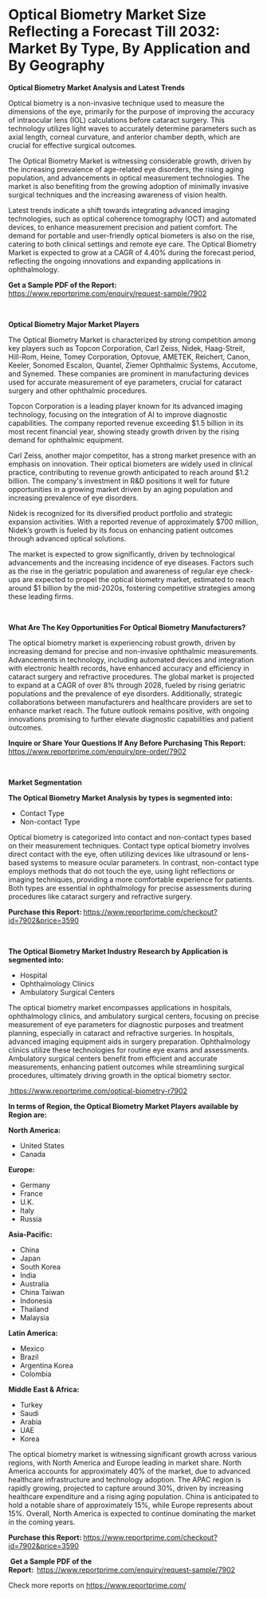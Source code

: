 <p><h1>Optical Biometry Market Size Reflecting a Forecast Till 2032: Market By Type, By Application and By Geography</h1></p><p><strong>Optical Biometry Market Analysis and Latest Trends</strong></p>
<p><p>Optical biometry is a non-invasive technique used to measure the dimensions of the eye, primarily for the purpose of improving the accuracy of intraocular lens (IOL) calculations before cataract surgery. This technology utilizes light waves to accurately determine parameters such as axial length, corneal curvature, and anterior chamber depth, which are crucial for effective surgical outcomes. </p><p>The Optical Biometry Market is witnessing considerable growth, driven by the increasing prevalence of age-related eye disorders, the rising aging population, and advancements in optical measurement technologies. The market is also benefiting from the growing adoption of minimally invasive surgical techniques and the increasing awareness of vision health.</p><p>Latest trends indicate a shift towards integrating advanced imaging technologies, such as optical coherence tomography (OCT) and automated devices, to enhance measurement precision and patient comfort. The demand for portable and user-friendly optical biometers is also on the rise, catering to both clinical settings and remote eye care. The Optical Biometry Market is expected to grow at a CAGR of 4.40% during the forecast period, reflecting the ongoing innovations and expanding applications in ophthalmology.</p></p>
<p><strong>Get a Sample PDF of the Report:&nbsp;</strong> <a href="https://www.reportprime.com/enquiry/request-sample/7902?utm_campaign=3381&utm_medium=2&utm_source=Github&utm_content=ia&utm_term=19032025&utm_id=optical-biometry">https://www.reportprime.com/enquiry/request-sample/7902</a></p>
<p>&nbsp;</p>
<p><strong>Optical Biometry Major Market Players</strong></p>
<p><p>The Optical Biometry Market is characterized by strong competition among key players such as Topcon Corporation, Carl Zeiss, Nidek, Haag-Streit, Hill-Rom, Heine, Tomey Corporation, Optovue, AMETEK, Reichert, Canon, Keeler, Sonomed Escalon, Quantel, Ziemer Ophthalmic Systems, Accutome, and Synemed. These companies are prominent in manufacturing devices used for accurate measurement of eye parameters, crucial for cataract surgery and other ophthalmic procedures.</p><p>Topcon Corporation is a leading player known for its advanced imaging technology, focusing on the integration of AI to improve diagnostic capabilities. The company reported revenue exceeding $1.5 billion in its most recent financial year, showing steady growth driven by the rising demand for ophthalmic equipment.</p><p>Carl Zeiss, another major competitor, has a strong market presence with an emphasis on innovation. Their optical biometers are widely used in clinical practice, contributing to revenue growth anticipated to reach around $1.2 billion. The company's investment in R&D positions it well for future opportunities in a growing market driven by an aging population and increasing prevalence of eye disorders.</p><p>Nidek is recognized for its diversified product portfolio and strategic expansion activities. With a reported revenue of approximately $700 million, Nidek’s growth is fueled by its focus on enhancing patient outcomes through advanced optical solutions.</p><p>The market is expected to grow significantly, driven by technological advancements and the increasing incidence of eye diseases. Factors such as the rise in the geriatric population and awareness of regular eye check-ups are expected to propel the optical biometry market, estimated to reach around $1 billion by the mid-2020s, fostering competitive strategies among these leading firms.</p></p>
<p>&nbsp;</p>
<p><strong>What Are The Key Opportunities For Optical Biometry Manufacturers?</strong></p>
<p><p>The optical biometry market is experiencing robust growth, driven by increasing demand for precise and non-invasive ophthalmic measurements. Advancements in technology, including automated devices and integration with electronic health records, have enhanced accuracy and efficiency in cataract surgery and refractive procedures. The global market is projected to expand at a CAGR of over 8% through 2028, fueled by rising geriatric populations and the prevalence of eye disorders. Additionally, strategic collaborations between manufacturers and healthcare providers are set to enhance market reach. The future outlook remains positive, with ongoing innovations promising to further elevate diagnostic capabilities and patient outcomes.</p></p>
<p><strong>Inquire or Share Your Questions If Any Before Purchasing This Report:</strong> <a href="https://www.reportprime.com/enquiry/pre-order/7902?utm_campaign=3381&utm_medium=2&utm_source=Github&utm_content=ia&utm_term=19032025&utm_id=optical-biometry">https://www.reportprime.com/enquiry/pre-order/7902</a></p>
<p>&nbsp;</p>
<p><strong>Market Segmentation</strong></p>
<p><strong>The Optical Biometry Market Analysis by types is segmented into:</strong></p>
<p><ul><li>Contact Type</li><li>Non-contact Type</li></ul></p>
<p><p>Optical biometry is categorized into contact and non-contact types based on their measurement techniques. Contact type optical biometry involves direct contact with the eye, often utilizing devices like ultrasound or lens-based systems to measure ocular parameters. In contrast, non-contact type employs methods that do not touch the eye, using light reflections or imaging techniques, providing a more comfortable experience for patients. Both types are essential in ophthalmology for precise assessments during procedures like cataract surgery and refractive surgery.</p></p>
<p><strong>Purchase this Report:&nbsp;</strong><a href="https://www.reportprime.com/checkout?id=7902&price=3590&utm_campaign=3381&utm_medium=2&utm_source=Github&utm_content=ia&utm_term=19032025&utm_id=optical-biometry">https://www.reportprime.com/checkout?id=7902&price=3590</a></p>
<p>&nbsp;</p>
<p><strong>The Optical Biometry Market Industry Research by Application is segmented into:</strong></p>
<p><ul><li>Hospital</li><li>Ophthalmology Clinics</li><li>Ambulatory Surgical Centers</li></ul></p>
<p><p>The optical biometry market encompasses applications in hospitals, ophthalmology clinics, and ambulatory surgical centers, focusing on precise measurement of eye parameters for diagnostic purposes and treatment planning, especially in cataract and refractive surgeries. In hospitals, advanced imaging equipment aids in surgery preparation. Ophthalmology clinics utilize these technologies for routine eye exams and assessments. Ambulatory surgical centers benefit from efficient and accurate measurements, enhancing patient outcomes while streamlining surgical procedures, ultimately driving growth in the optical biometry sector.</p></p>
<p><a href="https://www.reportprime.com/optical-biometry-r7902?utm_campaign=3381&utm_medium=2&utm_source=Github&utm_content=ia&utm_term=19032025&utm_id=optical-biometry">&nbsp;https://www.reportprime.com/optical-biometry-r7902</a></p>
<p><strong>In terms of Region, the Optical Biometry Market Players available by Region are:</strong></p>
<p>
    <p> <strong> North America: </strong>
        <ul>
            <li>United States</li>
            <li>Canada</li>
        </ul>
        </p> 
    <p> <strong> Europe: </strong>
        <ul>
            <li>Germany</li>
            <li>France</li>
            <li>U.K.</li>
            <li>Italy</li>
            <li>Russia</li>
        </ul>
        </p> 
    <p> <strong> Asia-Pacific: </strong>
        <ul>
            <li>China</li>
            <li>Japan</li>
            <li>South Korea</li>
            <li>India</li>
            <li>Australia</li>
            <li>China Taiwan</li>
            <li>Indonesia</li>
            <li>Thailand</li>
            <li>Malaysia</li>
        </ul>
        </p> 
    <p> <strong> Latin America: </strong>
        <ul>
            <li>Mexico</li>
            <li>Brazil</li>
            <li>Argentina Korea</li>
            <li>Colombia</li>
        </ul>
        </p> 
    <p> <strong> Middle East & Africa: </strong>
        <ul>
            <li>Turkey</li>
            <li>Saudi</li>
            <li>Arabia</li>
            <li>UAE</li>
            <li>Korea</li>
        </ul>
    </p>
    </p>
<p><p>The optical biometry market is witnessing significant growth across various regions, with North America and Europe leading in market share. North America accounts for approximately 40% of the market, due to advanced healthcare infrastructure and technology adoption. The APAC region is rapidly growing, projected to capture around 30%, driven by increasing healthcare expenditure and a rising aging population. China is anticipated to hold a notable share of approximately 15%, while Europe represents about 15%. Overall, North America is expected to continue dominating the market in the coming years.</p></p>
<p><strong>Purchase this Report: </strong><a href="https://www.reportprime.com/checkout?id=7902&price=3590&utm_campaign=3381&utm_medium=2&utm_source=Github&utm_content=ia&utm_term=19032025&utm_id=optical-biometry">https://www.reportprime.com/checkout?id=7902&price=3590</a></p>
<p>&nbsp;<strong>Get a Sample PDF of the Report:&nbsp;&nbsp;</strong><a href="https://www.reportprime.com/enquiry/request-sample/7902?utm_campaign=3381&utm_medium=2&utm_source=Github&utm_content=ia&utm_term=19032025&utm_id=optical-biometry">https://www.reportprime.com/enquiry/request-sample/7902</a></p>
<p><strong></strong></p>
<p>Check more reports on <a href="https://www.reportprime.com/?utm_campaign=3381&utm_medium=2&utm_source=Github&utm_content=ia&utm_term=19032025&utm_id=optical-biometry">https://www.reportprime.com/</a></p>